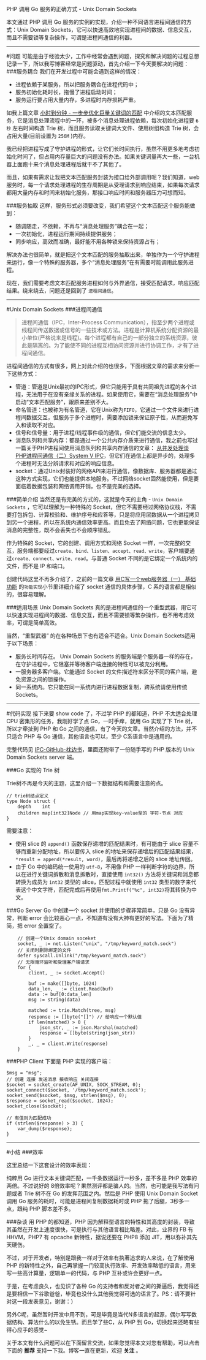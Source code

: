 PHP 调用 Go 服务的正确方式 - Unix Domain Sockets

本文通过 PHP 调用 Go 服务的实例的实现，介绍一种不同语言进程间通信的方式：Unix Domain Sockets，它可以快速高效地实现进程间的数据、信息交互，而且不需要锁等复杂操作，可谓是进程间通信的利器。

---
#问题
可能是由于经验太少，工作中经常会遇到问题，探究和解决问题的过程总想记录一下，所以我写博客经常是问题驱动，首先介绍一下今天要解决的问题：
###服务耦合
我们在开发过程中可能会遇到这样的情况：

- 进程依赖于某服务，所以把服务耦合在进程代码中；
- 服务初始化耗时长，拖慢了进程启动时间；
- 服务运行要占用大量内存，多进程时内存损耗严重。

如我上篇文章 [小时到分钟 - 一步步优化巨量关键词的匹配](http://www.cnblogs.com/zhenbianshu/p/7197349.html) 中介绍的文本匹配服务，它是消息处理流程中的一环，被多个消息处理进程依赖，每次初始化进程要 `6秒` 左右时间构造 Trie 树，而且服务读取关键词大文件、使用树组构造 Trie 树，会占用大量(目前设置为 `256M` )内存。

我已经把进程写成了守护进程的形式，让它们长时间执行，虽然不用更多地考虑初始化时间了，但占用内存量巨大的问题没有办法。如果关键词量再大一些，一台机器上面跑十来个消息处理进程后就干不了其他了。

而且，如果有需求让我把文本匹配服务封装为接口给外部调用呢？我们知道，web 服务时，每一个请求处理进程的生存周期是从受理请求到响应结束，如果每次请求都用大量内存和时间来初始化服务，那接口响应时间和服务器压力可想而知。

###服务抽取
这样，服务形式必须要改变，我们希望这个文本匹配这个服务能做到：

- 随调随走，不依赖，不再与“消息处理服务”耦合在一起；
- 一次初始化，进程运行期间持续提供服务；
- 同步响应，高效而准确，最好能不用各种锁来保持资源占有；

解决办法也很简单，就是把这个文本匹配的服务抽取出来，单独作为一个守护进程来运行，像一个特殊的服务器，多个“消息处理服务”在有需要时能调用此服务进程。

现在，我们需要考虑文本匹配服务进程如何与外界通信，接受匹配请求，响应匹配结果。绕来绕去，问题还是回到了 `进程间通信`。

---
#Unix Domain Sockets
###进程间通信
>进程间通信（IPC，Inter-Process Communication），指至少两个进程或线程间传送数据或信号的一些技术或方法。进程是计算机系统分配资源的最小单位(严格说来是线程)。每个进程都有自己的一部分独立的系统资源，彼此是隔离的。为了能使不同的进程互相访问资源并进行协调工作，才有了进程间通信。

进程间通信的方式有很多，网上对此介绍的也很多，下面根据文章的需求来分析一下这些方式：

- 管道：管道是Unix最初的IPC形式，但它只能用于具有共同祖先进程的各个进程，无法用于在没有亲缘关系的进程。如果使用它，需要在“消息处理服务”中启动“文本匹配服务”，跟原来差别不大。
- 命名管道：也被称为有名管道，它在Unix称为`FIFO`，它通过一个文件来进行进程间数据交互，但服务于多个进程时，需要添加锁来保证原子性，从而避免写入和读取不对应。
- 信号和信号量：用于进程/线程事件级的通信，但它们能交流的信息太少。
- 消息队列和共享内存：都是通过一个公共内存介质来进行通信，我之前也写过一篇关于PHP进程间使用消息队列和共享内存通信的文章： [从并发处理谈PHP进程间通信（二）System V IPC](http://www.cnblogs.com/zhenbianshu/p/6413103.html)，但它们在通信上都是异步的，处理多个进程时无法分辨请求和对应的响应信息。
- socket：通过Unix封装好的网络API来进行通信，像数据库、服务器都是通过这种方式实现，它们也能提供本地服务。不过网络socket固然能使用，但是要面临着数据包装和网络调用开销，也不是完美的选择。

###简单介绍
当然还是有完美的方式的，这就是今天的主角 - `Unix Domain Sockets` ，它可以理解为一种特殊的 Socket，但它不需要经过网络协议栈，不需要打包拆包、计算校验和、维护序号和应答等，只是将应用层数据从一个进程拷贝到另一个进程，所以在系统内通信效率更高。而且免去了网络问题，它也更能保证消息的完整性，既不会丢失也不会顺序错乱。

作为特殊的 Socket，它的创建、调用方式和网络 Socket 一样，一次完整的交互，服务端都要经过`create、bind、listen、accept、read、write`，客户端要通过`create、connect、write、read`。与普通 Socket 不同的是它绑定一个系统内的文件，而不是 IP 和端口。

创建代码这里不再多介绍了，之前的一篇文章 [用C写一个web服务器（一） 基础功能](http://www.cnblogs.com/zhenbianshu/p/6550511.html) 的`功能实现`小节里详细介绍了 socket 通信的具体步骤，C 系的语言都是相似的，很容易理解。

###适用场景
Unix Domain Sockets 真的是进程间通信的一个重型武器，用它可以快速实现进程间的数据、信息交互，而且不需要锁等繁杂操作，也不用考虑效率，可谓是简单高效。

当然，“重型武器” 的在各种场景下也有适合不适合。Unix Domain Sockets适用于以下场景：

- 服务长时间存在。 Unix Domain Sockets 的服务端是个服务器一样的存在，在守护进程中，它阻塞并等待客户端连接的特性可以被充分利用。
- 一服务器多客户端。它能通过 Socket 的文件描述符来区分不同的客户端，避免资源之间的锁操作。
- 同一系统内。它只能在同一系统内进行进程数据复制，跨系统请使用传统 Sockets。

---
#代码实现
接下来要 show code 了，不过学 PHP 的都知道，PHP 不太适合处理 CPU 密集形的任务，我刚好学了点 Go，一时手痒，就用 Go 实现了下 Trie 树，所以才牵扯到 PHP 和 Go 之间的通信，有了今天的文章。当然介绍的方法，并不只适合 PHP 与 Go 通信，其他语言也可以，至少 C系语言中是通用的。

完整代码见 [IPC-GitHub-枕边书](https://github.com/zhenbianshu/IPC)，里面还附带了一份随手写的 PHP 版本的 Unix Domain Sockets server 端。

###Go 实现的 Trie 树

Trie树不再是今天的主题，这里介绍一下数据结构和需要注意的点。

```
// trie树结点定义
type Node struct {
	depth    int
	children map[int32]Node // 用map实现key-value型的 字符-节点 对应
}
```

需要注意：

- 使用 slice 的 `append()` 函数保存递增的匹配结果时，有可能由于 slice 容量不够而重新分配地址，所以要传入 slice 的地址来保存递增后的匹配结果结果，`*result = append(*result, word)`，最后再将递增之后的 slice 地址传回。
- 由于 Go 中的编码统一使用的 `utf-8`，不用像 PHP 一样判断字符的边界，所以在进行关键词拆散和消息拆散时，直接使用 `int32()` 方法将关键词和消息都转换为成员为 `int32` 类型的 slice，匹配过程中就使用 `int32` 类型的数字来代表这个中文字符，匹配完成后再使用`fmt.Printf("%c", int32)`将其转换为中文。

###Go Server
Go 中创建一个 socket 并使用的步骤非常简单，只是 Go 没有异常，判断 error 会比较恶心一点，不知道有没有大神有更好的写法。下面为了精简，把 error 全置空了。

```
	// 创建一个Unix domain soceket
	socket, _ := net.Listen("unix", "/tmp/keyword_match.sock")
	// 关闭时删除绑定的文件
	defer syscall.Unlink("/tmp/keyword_match.sock") 
	// 无限循环监听和受理客户端请求
	for {
		client, _ := socket.Accept()
		
		buf := make([]byte, 1024)
		data_len, _ := client.Read(buf)
		data := buf[0:data_len]
		msg := string(data)
		
		matched := trie.Match(tree, msg)
		response := []byte("[]") // 给响应一个默认值
		if len(matched) > 0 {
			json_str, _ := json.Marshal(matched)
			response = []byte(string(json_str))
		}
		_, _ = client.Write(response)
	}
```
###PHP Client
下面是 PHP 实现的客户端：

```
$msg = "msg";
// 创建 连接 发送消息 接收响应 关闭连接
$socket = socket_create(AF_UNIX, SOCK_STREAM, 0);
socket_connect($socket, '/tmp/keyword_match.sock');
socket_send($socket, $msg, strlen($msg), 0);
$response = socket_read($socket, 1024);
socket_close($socket);

// 有值则为匹配成功
if (strlen($response) > 3) {
    var_dump($response);
}

```

---
#小结
###效率

这里总结一下这套设计的效率表现：

纯粹用 Go 进行文本关键词匹配，一千条数据运行一秒多，差不多是 PHP 效率的两倍。不过说好的 8倍效率呢？果然测评都是骗人的。当然，也可能是我写法有问题或者 Trie 树不在 Go 的发挥范围之内。然后是 PHP 使用 Unix Domain Socket 调用 Go 服务的耗时，可能是进程间复制数据耗时或 PHP 拖了后腿，3秒多一点，跟纯 PHP 脚本差不多。

###杂谈
用 PHP 的都知道，PHP 因为解释型语言的特性和其高度的封装，导致其虽然在开发上速度很快，可是执行与其他语言相比略差。对此，业界的 FB 有 HHVM，PHP7 有 opcache 新特性，据说还要在 PHP8 添加 JIT，用以弥补其先天硬伤。

不过，对于开发者，特别是跟我一样对于效率有执著追求的人来说，在了解使用 PHP 的新特性之外，自己再掌握一门较高执行效率、开发效率略低的语言，用来写一些高计算量，逻辑单一的代码，与 PHP 互补或许会更好一点。

于是，在考虑良久，也见识了各种 Go 的支持者和反对者之间的撕逼后，我觉得还是要相信一下谷歌爸爸，毕竟也没什么其他我觉得可选的语言了。PS：请不要针对这一段发表意见，谢谢：）

另外C呢，虽然暂时开发中用不到，可是毕竟是当代N多语言的起源，偶尔写写数据结构、算法什么的以免生锈。而且学了些C，从 PHP 到 Go，切换起来还略有些得心应手的感觉~

关于本文有什么问题可以在下面留言交流，如果您觉得本文对您有帮助，可以点击下面的 **推荐** 支持一下我。博客一直在更新，欢迎 **关注** 。

